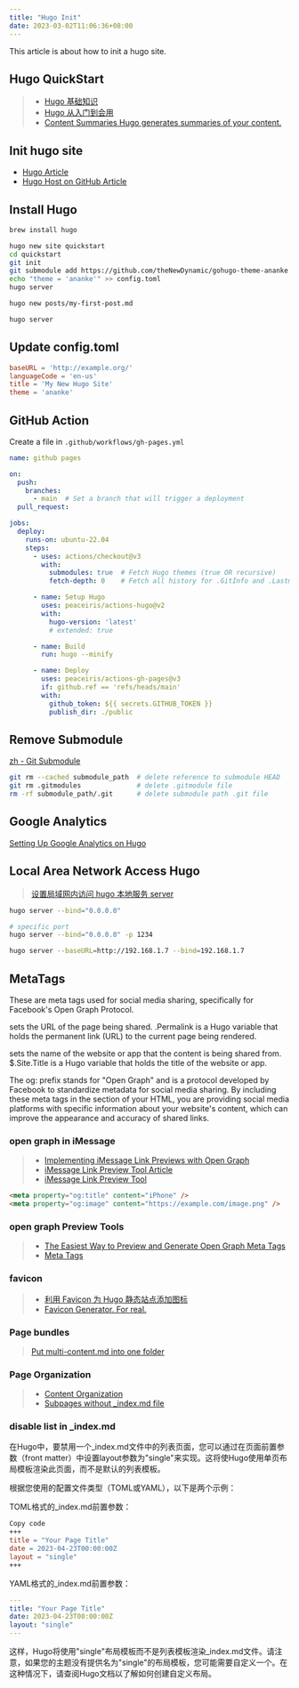 ```yaml
---
title: "Hugo Init"
date: 2023-03-02T11:06:36+08:00
---
```


This article is about how to init a hugo site.

<!--more-->

## Hugo QuickStart

> * [Hugo 基础知识](https://github.com/heartnn/hugo-theme-test/blob/master/README.md)
> * [Hugo 从入门到会用](https://olowolo.com/post/hugo-quick-start/)
> * [Content Summaries Hugo generates summaries of your content.](https://gohugo.io/content-management/summaries/)

## Init hugo site

* [Hugo Article](https://gohugo.io/getting-started/quick-start/)
* [Hugo Host on GitHub Article](https://gohugo.io/hosting-and-deployment/hosting-on-github/#types-of-github-pages)

## Install Hugo

```sh
brew install hugo

hugo new site quickstart
cd quickstart
git init
git submodule add https://github.com/theNewDynamic/gohugo-theme-ananke themes/ananke
echo "theme = 'ananke'" >> config.toml
hugo server

hugo new posts/my-first-post.md

hugo server
```

## Update config.toml

```toml
baseURL = 'http://example.org/'
languageCode = 'en-us'
title = 'My New Hugo Site'
theme = 'ananke'
```

## GitHub Action

Create a file in `.github/workflows/gh-pages.yml`

```yml
name: github pages

on:
  push:
    branches:
      - main  # Set a branch that will trigger a deployment
  pull_request:

jobs:
  deploy:
    runs-on: ubuntu-22.04
    steps:
      - uses: actions/checkout@v3
        with:
          submodules: true  # Fetch Hugo themes (true OR recursive)
          fetch-depth: 0    # Fetch all history for .GitInfo and .Lastmod

      - name: Setup Hugo
        uses: peaceiris/actions-hugo@v2
        with:
          hugo-version: 'latest'
          # extended: true

      - name: Build
        run: hugo --minify

      - name: Deploy
        uses: peaceiris/actions-gh-pages@v3
        if: github.ref == 'refs/heads/main'
        with:
          github_token: ${{ secrets.GITHUB_TOKEN }}
          publish_dir: ./public
```

## Remove Submodule

[zh - Git Submodule](https://www.littlezhang.com/2020/01/%E5%A6%82%E4%BD%95%E6%8A%8A-git-submodule-%E5%8F%98%E6%88%90%E6%99%AE%E9%80%9A%E6%96%87%E4%BB%B6%E5%A4%B9/)

```sh
git rm --cached submodule_path  # delete reference to submodule HEAD 
git rm .gitmodules              # delete .gitmodule file
rm -rf submodule_path/.git      # delete submodule path .git file
```

## Google Analytics

[Setting Up Google Analytics on Hugo](http://cloudywithachanceofdevops.com/posts/2018/05/17/setting-up-google-analytics-on-hugo/#step-2-getting-your-google-analytics-tracking-id-for-your-property)

## Local Area Network Access Hugo

> [设置局域网内访问 hugo 本地服务 server](https://it-boyer.github.io/post/old/设置局域网内访问hugo本地服务server/)

```sh
hugo server --bind="0.0.0.0"

# specific port
hugo server --bind="0.0.0.0" -p 1234

hugo server --baseURL=http://192.168.1.7 --bind=192.168.1.7   
```

## MetaTags

These are meta tags used for social media sharing, specifically for Facebook's Open Graph Protocol.

<meta property="og:url" content="{{ .Permalink }}" /> sets the URL of the page being shared. .Permalink is a Hugo variable that holds the permanent link (URL) to the current page being rendered.

<meta property="og:site_name" content="{{ $.Site.Title }}" /> sets the name of the website or app that the content is being shared from. $.Site.Title is a Hugo variable that holds the title of the website or app.

The og: prefix stands for "Open Graph" and is a protocol developed by Facebook to standardize metadata for social media sharing. By including these meta tags in the <head> section of your HTML, you are providing social media platforms with specific information about your website's content, which can improve the appearance and accuracy of shared links.

### open graph in iMessage

> * [Implementing iMessage Link Previews with Open Graph](https://scottbartell.com/2019/03/05/implementing-imessage-link-previews/)
> * [iMessage Link Preview Tool Article](https://renderform.io/blog/posts/imessage-link-preview/)
> * [iMessage Link Preview Tool](https://renderform.io/tools/imessage-link-preview-tool/)

```html
<meta property="og:title" content="iPhone" />
<meta property="og:image" content="https://example.com/image.png" />
```

### open graph Preview Tools

> * [The Easiest Way to Preview and Generate Open Graph Meta Tags](https://www.opengraph.xyz/)
> * [Meta Tags](https://metatags.io/)

### favicon

> * [利用 Favicon 为 Hugo 静态站点添加图标](https://ibrights.github.io/post/blog20210527/)
> * [Favicon Generator. For real.](https://realfavicongenerator.net/)

### Page bundles

> [Put multi-content.md into one folder](https://discourse.gohugo.io/t/put-multiple-content-md-files-into-one-file/26198)

### Page Organization 

> * [Content Organization](https://gohugo.io/content-management/organization/)
> * [Subpages without _index.md file](https://discourse.gohugo.io/t/subpages-without-index-md-file/32358/3)

### disable list in _index.md

在Hugo中，要禁用一个_index.md文件中的列表页面，您可以通过在页面前置参数（front matter）中设置layout参数为"single"来实现。这将使Hugo使用单页布局模板渲染此页面，而不是默认的列表模板。

根据您使用的配置文件类型（TOML或YAML），以下是两个示例：

TOML格式的_index.md前置参数：

```makefile
Copy code
+++
title = "Your Page Title"
date = 2023-04-23T00:00:00Z
layout = "single"
+++
```

YAML格式的_index.md前置参数：
```yaml
---
title: "Your Page Title"
date: 2023-04-23T00:00:00Z
layout: "single"
---
```

这样，Hugo将使用"single"布局模板而不是列表模板渲染_index.md文件。请注意，如果您的主题没有提供名为"single"的布局模板，您可能需要自定义一个。在这种情况下，请查阅Hugo文档以了解如何创建自定义布局。